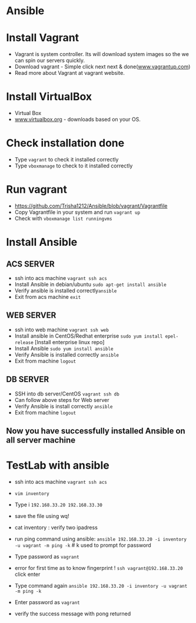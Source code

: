 # Ansible


# Install Vagrant
- Vagrant is system controller. Its will download system images so the we can spin our servers quickly.
- Download vagrant - Simple click next next & done(www.vagrantup.com)
- Read more about Vagrant at vagrant website.


# Install VirtualBox
- Virtual Box
- www.virtualbox.org - downloads based on your OS. 

# Check installation done 
- Type `vagrant` to check it installed correctly
- Type `vboxmanage` to check to it installed correctly

# Run vagrant
- https://github.com/Trisha1212/Ansible/blob/vagrant/Vagrantfile
- Copy Vagrantfile in your system and run `vagrant up`
- Check with `vboxmanage list runningvms`

# Install Ansible
## ACS SERVER
- ssh into acs machine `vagrant ssh acs` 
- Install Ansible in debian/ubuntu `sudo apt-get install ansible` 
- Verify ansible is installed correctly`ansible`
- Exit from acs machine `exit`
## WEB SERVER
- ssh into web machine `vagrant ssh web`
- Install ansible in CentOS/Redhat enterprise `sudo yum install epel-release` [Install enterprise linux repo]
- Install Ansible `sudo yum install ansible`
- Verify Ansible is installed correctly `ansible`
- Exit from machine `logout`
## DB SERVER
- SSH into db server/CentOS `vagrant ssh db`
- Can follow above steps for Web server
- Verify Ansible is install correctly `ansible`
- Exit from machine `logout`
## Now you have successfully installed Ansible on all server machine

# TestLab with ansible
- ssh into acs machine `vagrant ssh acs` 
- `vim inventory` 
- Type i 
`
192.168.33.20
192.168.33.30
`
- save the file using wq!
- cat inventory : verify two ipadress

- run ping command using ansible: `ansible 192.168.33.20 -i inventory -u vagrant -m ping -k` # k used to prompt for password
- Type password as `vagrant`
- error for first time as to know fingerprint ! `ssh vagrant@192.168.33.20` click enter
- Type command again `ansible 192.168.33.20 -i inventory -u vagrant -m ping -k`
- Enter password as `vagrant`
- verify the success message with pong returned
